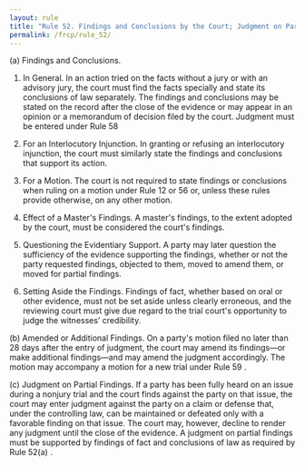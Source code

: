 ```yaml
---
layout: rule
title: "Rule 52. Findings and Conclusions by the Court; Judgment on Partial Findings"
permalink: /frcp/rule_52/
---
```


(a) Findings and Conclusions.


1. In General. In an action tried on the facts without a jury or with an advisory jury, the court must find the facts specially and state its conclusions of law separately. The findings and conclusions may be stated on the record after the close of the evidence or may appear in an opinion or a memorandum of decision filed by the court. Judgment must be entered under Rule 58


2. For an Interlocutory Injunction. In granting or refusing an interlocutory injunction, the court must similarly state the findings and conclusions that support its action.


3. For a Motion. The court is not required to state findings or conclusions when ruling on a motion under Rule 12 or 56 or, unless these rules provide otherwise, on any other motion.


4. Effect of a Master's Findings. A master's findings, to the extent adopted by the court, must be considered the court's findings.


5. Questioning the Evidentiary Support. A party may later question the sufficiency of the evidence supporting the findings, whether or not the party requested findings, objected to them, moved to amend them, or moved for partial findings.


6. Setting Aside the Findings. Findings of fact, whether based on oral or other evidence, must not be set aside unless clearly erroneous, and the reviewing court must give due regard to the trial court's opportunity to judge the witnesses’ credibility.


(b) Amended or Additional Findings. On a party's motion filed no later than 28 days after the entry of judgment, the court may amend its findings—or make additional findings—and may amend the judgment accordingly. The motion may accompany a motion for a new trial under Rule 59 .


(c) Judgment on Partial Findings. If a party has been fully heard on an issue during a nonjury trial and the court finds against the party on that issue, the court may enter judgment against the party on a claim or defense that, under the controlling law, can be maintained or defeated only with a favorable finding on that issue. The court may, however, decline to render any judgment until the close of the evidence. A judgment on partial findings must be supported by findings of fact and conclusions of law as required by Rule 52(a) .
